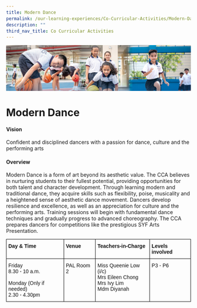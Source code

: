 ```yaml
---
title: Modern Dance
permalink: /our-learning-experiences/Co-Curricular-Activities/Modern-Dance/
description: ""
third_nav_title: Co Curricular Activities
---
```

![](/images/Our%20Learning%20Experiences.jpg)

Modern Dance
============

#### Vision

Confident and disciplined dancers with a passion for dance, culture and the performing arts  

#### Overview

Modern Dance is a form of art beyond its aesthetic value. The CCA believes in nurturing students to their fullest potential, providing opportunities for both talent and character development. Through learning modern and traditional dance, they acquire skills such as flexibility, poise, musicality and a heightened sense of aesthetic dance movement. Dancers develop resilience and excellence, as well as an appreciation for culture and the performing arts. Training sessions will begin with fundamental dance techniques and gradually progress to advanced choreography. The CCA prepares dancers for competitions like the prestigious SYF Arts Presentation.

<style type="text/css">
.tg  {border-collapse:collapse;border-spacing:0;}
.tg td{border-color:black;border-style:solid;border-width:1px;font-family:Arial, sans-serif;font-size:14px;
  overflow:hidden;padding:10px 5px;word-break:normal;}
.tg th{border-color:black;border-style:solid;border-width:1px;font-family:Arial, sans-serif;font-size:14px;
  font-weight:normal;overflow:hidden;padding:10px 5px;word-break:normal;}
.tg .tg-clkh{color:#121212;font-weight:bold;text-align:left;vertical-align:top}
.tg .tg-kk00{color:#121212;text-align:left;vertical-align:top}
</style>
<table class="tg">
<thead>
  <tr>
    <th class="tg-clkh">Day &amp; Time</th>
    <th class="tg-clkh">Venue</th>
    <th class="tg-clkh">Teachers-in-Charge</th>
    <th class="tg-clkh">Levels involved</th>
  </tr>
</thead>
<tbody>
  <tr>
    <td class="tg-kk00">Friday<br>8.30 - 10 a.m.<br><br>Monday (Only if needed)<br>2.30 - 4.30pm</td>
    <td class="tg-kk00">PAL Room 2</td>
    <td class="tg-kk00">Miss Queenie Low (i/c)<br>Mrs Eileen Chong<br>Mrs Ivy Lim<br>Mdm Diyanah</td>
    <td class="tg-kk00">P3 - P6</td>
  </tr>
</tbody>
</table>